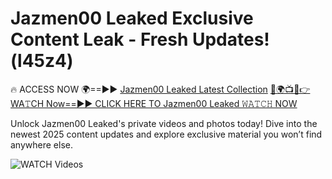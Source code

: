 # Jazmen00 Leaked Exclusive Content Leak - Fresh Updates! (l45z4)

🔥 ACCESS NOW 🌍==►► <a href="https://tinyurl.com/3fjeunct" rel="nofollow">Jazmen00 Leaked Latest Collection</a></h3>
[🔴🌍📺📱👉WA𝚃CH Now==►► CLICK HERE TO Jazmen00 Leaked 𝚆𝙰𝚃𝙲𝙷 NOW](https://tinyurl.com/3fjeunct)

Unlock Jazmen00 Leaked's private videos and photos today! Dive into the newest 2025 content updates and explore exclusive material you won’t find anywhere else.


<a href="https://tinyurl.com/3fjeunct" rel="nofollow" data-target="animated-image.originalLink"><img src="https://camo.githubusercontent.com/8a4f000d20f83aca3bf7ec5f350d767afa0574a8a352519fd8cfa583a6f93a33/68747470733a2f2f692e696d6775722e636f6d2f644a486b345a712e676966" alt="WATCH Videos" data-canonical-src="https://i.imgur.com/dJHk4Zq.gif" style="max-width: 100%; display: inline-block;" data-target="animated-image.originalImage"></a>
